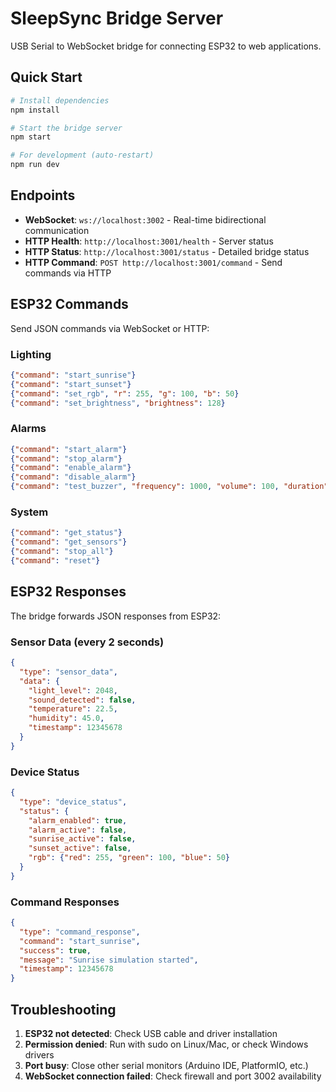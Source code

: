 # SleepSync Bridge Server

USB Serial to WebSocket bridge for connecting ESP32 to web applications.

## Quick Start

```bash
# Install dependencies
npm install

# Start the bridge server
npm start

# For development (auto-restart)
npm run dev
```

## Endpoints

- **WebSocket**: `ws://localhost:3002` - Real-time bidirectional communication
- **HTTP Health**: `http://localhost:3001/health` - Server status
- **HTTP Status**: `http://localhost:3001/status` - Detailed bridge status
- **HTTP Command**: `POST http://localhost:3001/command` - Send commands via HTTP

## ESP32 Commands

Send JSON commands via WebSocket or HTTP:

### Lighting
```json
{"command": "start_sunrise"}
{"command": "start_sunset"}
{"command": "set_rgb", "r": 255, "g": 100, "b": 50}
{"command": "set_brightness", "brightness": 128}
```

### Alarms
```json
{"command": "start_alarm"}
{"command": "stop_alarm"}
{"command": "enable_alarm"}
{"command": "disable_alarm"}
{"command": "test_buzzer", "frequency": 1000, "volume": 100, "duration": 2000}
```

### System
```json
{"command": "get_status"}
{"command": "get_sensors"}
{"command": "stop_all"}
{"command": "reset"}
```

## ESP32 Responses

The bridge forwards JSON responses from ESP32:

### Sensor Data (every 2 seconds)
```json
{
  "type": "sensor_data",
  "data": {
    "light_level": 2048,
    "sound_detected": false,
    "temperature": 22.5,
    "humidity": 45.0,
    "timestamp": 12345678
  }
}
```

### Device Status
```json
{
  "type": "device_status",
  "status": {
    "alarm_enabled": true,
    "alarm_active": false,
    "sunrise_active": false,
    "sunset_active": false,
    "rgb": {"red": 255, "green": 100, "blue": 50}
  }
}
```

### Command Responses
```json
{
  "type": "command_response",
  "command": "start_sunrise",
  "success": true,
  "message": "Sunrise simulation started",
  "timestamp": 12345678
}
```

## Troubleshooting

1. **ESP32 not detected**: Check USB cable and driver installation
2. **Permission denied**: Run with sudo on Linux/Mac, or check Windows drivers
3. **Port busy**: Close other serial monitors (Arduino IDE, PlatformIO, etc.)
4. **WebSocket connection failed**: Check firewall and port 3002 availability